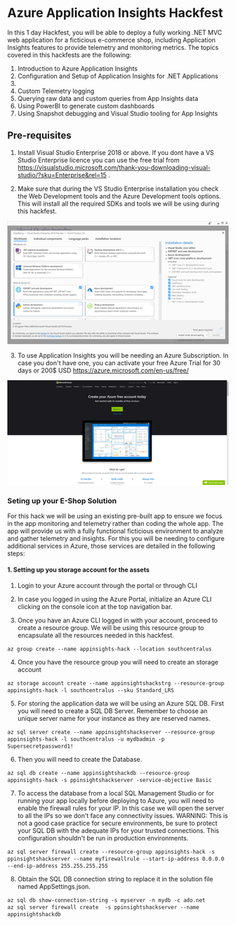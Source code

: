 # Azure Application Insights Hackfest

In this 1 day Hackfest, you will be able to deploy a fully working .NET MVC web application for a ficticious e-commerce shop, including Application Insights features to provide telemetry and monitoring metrics. The topics covered in this hackfests are the following:

1. Introduction to Azure Application Insights
2. Configuration and Setup of Application Insights for .NET Applications
3.
4. Custom Telemetry logging
5. Querying raw data and custom queries from App Insights data
6. Using PowerBI to generate custom dashboards
7. Using Snapshot debugging and Visual Studio tooling for App Insights

## Pre-requisites

1. Install Visual Studio Enterprise 2018 or above. If you dont have a VS Studio Enterprise licence you can use the free trial from https://visualstudio.microsoft.com/thank-you-downloading-visual-studio/?sku=Enterprise&rel=15 . 

2. Make sure that during the VS Studio Enterprise installation you check the Web Development tools and the Azure Development tools options. This will install all the required SDKs and tools we will be using during this hackfest.

![alt text](https://github.com/kincho-guerrero/hack-appinsights/blob/master/Images/app-insights-hack-1.png "SDKS and Tooling")

3. To use Application Insights you will be needing an Azure Subscription. In case you don't have one, you can activate your free Azure Trial for 30 days or 200$ USD https://azure.microsoft.com/en-us/free/

![alt text](https://github.com/kincho-guerrero/hack-appinsights/blob/master/Images/app-insights-hack-2.png "Azure Free Subscription")

### Seting up your E-Shop Solution

For this hack we will be using an existing pre-built app to ensure we focus in the app monitoring and telemetry rather than coding the whole app. The app will provide us with a fully functional ficticious environment to analyze and gather telemetry and insights. For this you will be needing to configure additional services in Azure, those services are detailed in the following steps:

#### 1. Setting up you storage account for the assets

1. Login to your Azure account through the portal or through CLI

2. In case you logged in using the Azure Portal, initialize an Azure CLI clicking on the console icon at the top navigation bar.

3. Once you have an Azure CLI logged in with your account, proceed to create a resource group. We will be using this resource group to encapsulate all the resources needed in this hackfest.

```shell
az group create --name appinsights-hack --location southcentralus
```

4. Once you have the resource group you will need to create an storage account

```shell
az storage account create --name appinsightshackstrg --resource-group appinsights-hack -l southcentralus --sku Standard_LRS
```

5. For storing the application data we will be using an Azure SQL DB. First you will need to create a SQL DB Server. Remember to choose an unique server name  for your instance as they are reserved names.

```shell
az sql server create --name appinsightshackserver --resource-group appinsights-hack -l southcentralus -u mydbadmin -p Supersecretpassword1!
```

6. Then you will need to create the Database.

```shell
az sql db create --name appinsightshackdb --resource-group appinsights-hack -s ppinsightshackserver -service-objective Basic
```

7. To access the database from a local SQL Management Studio or for running your app locally before deploying to Azure, you will need to enable the firewall rules for your IP. In this case we will open the server to all the IPs so we don't face any connectivity issues. WARNING: This is not a good case practice for secure environments, be sure to protect your SQL DB with the adequate IPs for your trusted connections. This configuration shouldn't be run in production environments.

```shell
az sql server firewall create --resource-group appinsights-hack -s ppinsightshackserver --name myfirewallrule --start-ip-address 0.0.0.0 --end-ip-address 255.255.255.255
```

8. Obtain the SQL DB connection string to replace it in the solution file named AppSettings.json.


```shell
az sql db show-connection-string -s myserver -n mydb -c ado.net
az sql server firewall create  -s ppinsightshackserver --name appinsightshackdb
```

